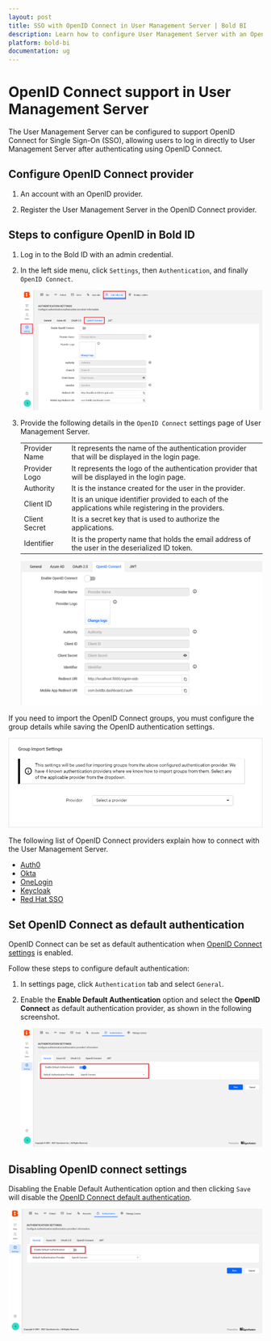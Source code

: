```yaml
---
layout: post
title: SSO with OpenID Connect in User Management Server | Bold BI
description: Learn how to configure User Management Server with an OpenID based identity provider for Single Sign-on authentication using OpenID Connect.
platform: bold-bi
documentation: ug
---
```


# OpenID Connect support in User Management Server

The User Management Server can be configured to support OpenID Connect for Single Sign-On (SSO), allowing users to log in directly to User Management Server after authenticating using OpenID Connect.

## Configure OpenID Connect provider

1. An account with an OpenID provider.

2. Register the User Management Server in the OpenID Connect provider.

## Steps to configure OpenID in Bold ID

1. Log in to the Bold ID with an admin credential.

2. In the left side menu, click `Settings`, then `Authentication`, and finally `OpenID Connect`.

    ![Authentication settings](/static/assets/embedded/multi-tenancy/images/openid-auth-page.png)

4. Provide the following details in the `OpenID Connect` settings page of User Management Server.

    <table>

    <tr>
    <td>Provider Name</td>
    <td>It represents the name of the authentication provider that will be displayed in the login page.</td>
    </tr>

    <tr>
    <td>Provider Logo</td>
    <td>It represents the logo of the authentication provider that will be displayed in the login page.</td>
    </tr>

    <tr>
    <td>Authority</td>
    <td>It is the instance created for the user in the provider.</td>
    </tr>

    <tr>
    <td>Client ID</td>
    <td>It is an unique identifier provided to each of the applications while registering in the providers.</td>
    </tr>

    <tr>
    <td>Client Secret</td>
    <td>It is a secret key that is used to authorize the applications.</td>
    </tr>

    <tr>
    <td>Identifier</td>
    <td>It is the property name that holds the email address of the user in the deserialized ID token.</td>
    </tr>

    </table>  
    
    ![OpenId settings](/static/assets/embedded/multi-tenancy/images/openid-auth-configuration.png)

If you need to import the OpenID Connect groups, you must configure the group details while saving the OpenID authentication settings.  

![OpenId Group setting](/static/assets/embedded/site-administration/openid-support/images/OpenId-group-settings.png)

The following list of OpenID Connect providers explain how to connect with the User Management Server. 

* [Auth0](/embedded-bi/site-administration/sso/openid-support/auth0/)
* [Okta](/embedded-bi/site-administration/sso/openid-support/okta/)
* [OneLogin](/embedded-bi/site-administration/sso/openid-support/onelogin/)
* [Keycloak](/embedded-bi/site-administration/sso/openid-support/keycloak/)
* [Red Hat SSO](/embedded-bi/site-administration/sso/openid-support/redhat/)

## Set OpenID Connect as default authentication

OpenID Connect can be set as default authentication when [OpenID Connect settings](/embedded-bi/multi-tenancy/site-administration/authentication/openid-settings/#steps-to-configure-openid-in-bold-bi) is enabled.

Follow these steps to configure default authentication:

1. In settings page, click `Authentication` tab and select `General`.

2. Enable the **Enable Default Authentication** option and select the **OpenID Connect** as default authentication provider, as shown in the following screenshot.  

   ![Enable OpenID Default Authentication](/static/assets/embedded/multi-tenancy/images/openid-default-authentication.png)

## Disabling OpenID connect settings

Disabling the Enable Default Authentication option and then clicking `Save` will disable the [OpenID Connect default authentication](/embedded-bi/multi-tenancy/site-administration/authentication/openid-settinngs/#set-openid-connect-as-default-authentication).  

![Disable Default Authentication](/static/assets/embedded/multi-tenancy/images/disable-openid-settings.png)
